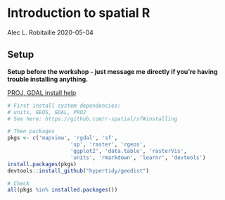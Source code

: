 Introduction to spatial R
================
Alec L. Robitaille
2020-05-04

## Setup

**Setup before the workshop - just message me directly if you’re having
trouble installing anything.**

[PROJ, GDAL install help](https://r-spatial.github.io/sf/#installing)

``` r
# First install system dependencies:
# units, GEOS, GDAL, PROJ
# See here: https://github.com/r-spatial/sf#installing

# Then packages
pkgs <- c('mapview', 'rgdal', 'sf',
                    'sp', 'raster', 'rgeos',
                    'ggplot2', 'data.table', 'rasterVis',
                    'units', 'rmarkdown', 'learnr', 'devtools')
install.packages(pkgs)
devtools::install_github("hypertidy/geodist")

# Check
all(pkgs %in% installed.packages())
```
